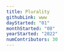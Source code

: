 ```yaml
---
title: Plurality
githubLink: www
dayStarted: "01"
monthStarted: "08"
yearStarted: "2022"
numContributors: 30
---
```

